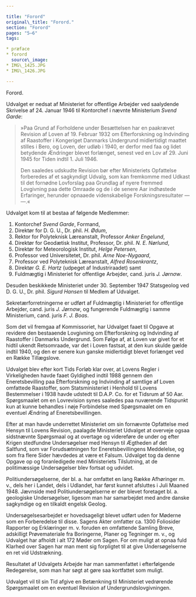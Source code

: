 ```yaml
---

title: "Forord"
original\_title: "Forord."
section: "Forord"
pages: "5–6"
tags:

* præface
* forord
  source\_image:
* IMG\_1425.JPG
* IMG\_1426.JPG

---
```


Forord.

Udvalget er nedsat af Ministeriet for offentlige Arbejder ved saalydende Skrivelse af 24. Januar 1946 til Kontorchef i nævnte Ministerium *Svend Garde*:

> »Paa Grund af Forholdene under Besættelsen har en paakrævet Revision af Loven af 19. Februar 1932 om Efterforskning og Indvinding af Raastoffer i Kongeriget Danmarks Undergrund midlertidigt maattet stilles i Bero, og Loven, der udløb i 1940, er derfor med faa og lidet betydende Ændringer blevet forlænget, senest ved en Lov af 29. Juni 1945 for Tiden indtil 1. Juli 1946.
>
> Den saaledes udskudte Revision bør efter Ministeriets Opfattelse forberedes af et sagkyndigt Udvalg, som kan fremkomme med Udkast til det fornødne Lovforslag paa Grundlag af nyere fremmed Lovgivning paa dette Omraade og de i de senere Aar indhøstede Erfaringer, herunder opnaaede videnskabelige Forskningsresultater — —.«

Udvalget kom til at bestaa af følgende Medlemmer:

1. Kontorchef *Svend Garde*, Formand,
2. Direktør for D. G. U., Dr. phil. *H. Ødum*,
3. Rektor for Polyteknisk Læreanstalt, Professor *Anker Engelund*,
4. Direktør for Geodætisk Institut, Professor, Dr. phil. *N. E. Nørlund*,
5. Direktør for Meteorologisk Institut, *Helge Petersen*,
6. Professor ved Universitetet, Dr. phil. *Arne Noe-Nygaard*,
7. Professor ved Polyteknisk Læreanstalt, *Alfred Rosenkrantz*,
8. Direktør *G. E. Hartz* (udpeget af Industriraadet) samt
9. Fuldmægtig i Ministeriet for offentlige Arbejder, cand. juris *J. Jørnσw*.

Desuden beskikkede Ministeriet under 30. September 1947 Statsgeolog ved D. G. U., Dr. phil. *Sigurd Hansen* til Medlem af Udvalget.

Sekretærforretningerne er udført af Fuldmægtig i Ministeriet for offentlige Arbejder, cand. juris *J. Jørnσw*, og fungerende Fuldmægtig i samme Ministerium, cand. juris *F. J. Boas*.

Som det vil fremgaa af Kommissoriet, har Udvalget faaet til Opgave at revidere den bestaaende Lovgivning om Efterforskning og Indvinding af Raastoffer i Danmarks Undergrund. Som Følge af, at Loven var givet for et hidtil ukendt Retsomraade, var det i Loven fastsat, at den kun skulde gælde indtil 1940, og den er senere kun ganske midlertidigt blevet forlænget ved en Række Tillægslove.

Udvalget blev efter kort Tids Forløb klar over, at Lovens Regler i Virkeligheden havde faaet Gyldighed indtil 1988 gennem den Eneretsbevilling paa Efterforskning og Indvinding af samtlige af Loven omfattede Raastoffer, som Statsministeriet i Henhold til Lovens Bestemmelser i 1938 havde udstedt til D.A.P. Co. for et Tidsrum af 50 Aar. Spørgsmaalet om en Lovrevision synes saaledes paa nuværende Tidspunkt kun at kunne behandles i nøje Forbindelse med Spørgsmaalet om en eventuel Ændring af Eneretsbevillingen.

Efter at man havde underrettet Ministeriet om sin fornævnte Opfattelse med Hensyn til Lovens Revision, paalagde Ministeriet Udvalget at overveje ogsaa sidstnævnte Spørgsmaal og at overtage og videreføre de under og efter Krigen stedfundne Undersøgelser med Hensyn til Ægtheden af det Saltfund, som var Forudsætningen for Eneretsbevillingens Meddelelse, og som fra flere Sider hævdedes at være et Falsum. Udvalget tog da denne Opgave op og foranledigede med Ministeriets Tilslutning, at de politimæssige Undersøgelser blev fortsat og udvidet.

Politiundersøgelserne, der bl. a. har omfattet en lang Række Afhøringer m. v., dels her i Landet, dels i Udlandet, har først kunnet afsluttes i Juli Maaned 1948. Jævnside med Politiundersøgelserne er der blevet foretaget bl. a. geologiske Undersøgelser, ligesom man har samarbejdet med andre danske sagkyndige og en tilkaldt engelsk Geolog.

Undersøgelsesarbejdet er hovedsageligt blevet udført uden for Møderne som en Forberedelse til disse. Sagens Akter omfatter ca. 1300 Foliosider Rapporter og Erklæringer m. v. foruden en omfattende Samling Breve, adskilligt Prøvemateriale fra Boringerne, Planer og Tegninger m. v., og Udvalget har afholdt i alt 172 Møder om Sagen. For om muligt at opnaa fuld Klarhed over Sagen har man ment sig forpligtet til at give Undersøgelserne en ret vid Udstrækning.

Resultatet af Udvalgets Arbejde har man sammenfattet i efterfølgende Redegørelse, som man har søgt at gøre saa kortfattet som muligt.

Udvalget vil til sin Tid afgive en Betænkning til Ministeriet vedrørende Spørgsmaalet om en eventuel Revision af Undergrundslovgivningen.
